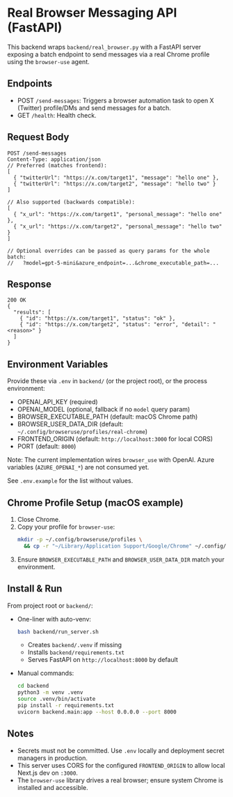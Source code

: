 # Real Browser Messaging API (FastAPI)

This backend wraps `backend/real_browser.py` with a FastAPI server exposing a batch endpoint to send messages via a real Chrome profile using the `browser-use` agent.

## Endpoints
- POST `/send-messages`: Triggers a browser automation task to open X (Twitter) profile/DMs and send messages for a batch.
- GET `/health`: Health check.

## Request Body
```
POST /send-messages
Content-Type: application/json
// Preferred (matches frontend):
[
  { "twitterUrl": "https://x.com/target1", "message": "hello one" },
  { "twitterUrl": "https://x.com/target2", "message": "hello two" }
]

// Also supported (backwards compatible):
[
  { "x_url": "https://x.com/target1", "personal_message": "hello one" },
  { "x_url": "https://x.com/target2", "personal_message": "hello two" }
]

// Optional overrides can be passed as query params for the whole batch:
//   ?model=gpt-5-mini&azure_endpoint=...&chrome_executable_path=...
```

## Response
```
200 OK
{
  "results": [
    { "id": "https://x.com/target1", "status": "ok" },
    { "id": "https://x.com/target2", "status": "error", "detail": "<reason>" }
  ]
}
```

## Environment Variables
Provide these via `.env` in `backend/` (or the project root), or the process environment:

- OPENAI_API_KEY (required)
- OPENAI_MODEL (optional, fallback if no `model` query param)
- BROWSER_EXECUTABLE_PATH (default: macOS Chrome path)
- BROWSER_USER_DATA_DIR (default: `~/.config/browseruse/profiles/real-chrome`)
- FRONTEND_ORIGIN (default: `http://localhost:3000` for local CORS)
- PORT (default: `8000`)

Note: The current implementation wires `browser_use` with OpenAI. Azure variables
(`AZURE_OPENAI_*`) are not consumed yet.

See `.env.example` for the list without values.

## Chrome Profile Setup (macOS example)
1. Close Chrome.
2. Copy your profile for `browser-use`:
   ```bash
   mkdir -p ~/.config/browseruse/profiles \
     && cp -r "~/Library/Application Support/Google/Chrome" ~/.config/browseruse/profiles/real-chrome
   ```
3. Ensure `BROWSER_EXECUTABLE_PATH` and `BROWSER_USER_DATA_DIR` match your environment.

## Install & Run
From project root or `backend/`:

- One-liner with auto-venv:
  ```bash
  bash backend/run_server.sh
  ```
  - Creates `backend/.venv` if missing
  - Installs `backend/requirements.txt`
  - Serves FastAPI on `http://localhost:8000` by default

- Manual commands:
  ```bash
  cd backend
  python3 -m venv .venv
  source .venv/bin/activate
  pip install -r requirements.txt
  uvicorn backend.main:app --host 0.0.0.0 --port 8000
  ```

## Notes
- Secrets must not be committed. Use `.env` locally and deployment secret managers in production.
- This server uses CORS for the configured `FRONTEND_ORIGIN` to allow local Next.js dev on `:3000`.
- The `browser-use` library drives a real browser; ensure system Chrome is installed and accessible.
